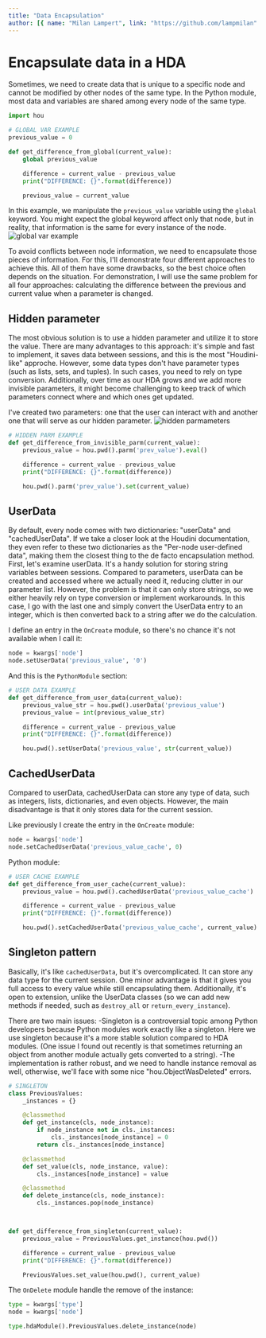 ```yaml
---
title: "Data Encapsulation"
author: [{ name: "Milan Lampert", link: "https://github.com/lampmilan" }]
---
```


# Encapsulate data in a HDA

Sometimes, we need to create data that is unique to a specific node and cannot be modified by other nodes of the same type.
In the Python module, most data and variables are shared among every node of the same type.

```python
import hou

# GLOBAL VAR EXAMPLE
previous_value = 0

def get_difference_from_global(current_value):
    global previous_value

    difference = current_value - previous_value
    print("DIFFERENCE: {}".format(difference))

    previous_value = current_value
```

In this example, we manipulate the `previous_value` variable using the `global` keyword. You might expect the global keyword affect only that node, but in reality, that information is the same for every instance of the node.
![global var example](img/DataEncapsulation/1.gif)

To avoid conflicts between node information, we need to encapsulate those pieces of information. For this, I'll demonstrate four different approaches to achieve this. All of them have some drawbacks, so the best choice often depends on the situation.
For demonstration, I will use the same problem for all four approaches: calculating the difference between the previous and current value when a parameter is changed.

## Hidden parameter

The most obvious solution is to use a hidden parameter and utilize it to store the value. There are many advantages to this approach: it's simple and fast to implement, it saves data between sessions, and this is the most "Houdini-like" approche. However, some data types don't have parameter types (such as lists, sets, and tuples). In such cases, you need to rely on type conversion. Additionally, over time as our HDA grows and we add more invisible parameters, it might become challenging to keep track of which parameters connect where and which ones get updated.

I've created two parameters: one that the user can interact with and another one that will serve as our hidden parameter.
![hidden parmameters](img/DataEncapsulation/2.png)

```python
# HIDDEN PARM EXAMPLE
def get_difference_from_invisible_parm(current_value):
    previous_value = hou.pwd().parm('prev_value').eval()

    difference = current_value - previous_value
    print("DIFFERENCE: {}".format(difference))

    hou.pwd().parm('prev_value').set(current_value)
```

## UserData

By default, every node comes with two dictionaries: "userData" and "cachedUserData". If we take a closer look at the Houdini documentation, they even refer to these two dictionaries as the "Per-node user-defined data", making them the closest thing to the de facto encapsulation method. First, let's examine userData. It's a handy solution for storing string variables between sessions. Compared to parameters, userData can be created and accessed where we actually need it, reducing clutter in our parameter list. However, the problem is that it can only store strings, so we either heavily rely on type conversion or implement workarounds. In this case, I go with the last one and simply convert the UserData entry to an integer, which is then converted back to a string after we do the calculation.

I define an entry in the `OnCreate` module, so there's no chance it's not available when I call it:

```python
node = kwargs['node']
node.setUserData('previous_value', '0')
```

And this is the `PythonModule` section:

```python
# USER DATA EXAMPLE
def get_difference_from_user_data(current_value):
    previous_value_str = hou.pwd().userData('previous_value')
    previous_value = int(previous_value_str)

    difference = current_value - previous_value
    print("DIFFERENCE: {}".format(difference))

    hou.pwd().setUserData('previous_value', str(current_value))
```

## CachedUserData

Compared to userData, cachedUserData can store any type of data, such as integers, lists, dictionaries, and even objects. However, the main disadvantage is that it only stores data for the current session.

Like previously I create the entry in the `OnCreate` module:

```python
node = kwargs['node']
node.setCachedUserData('previous_value_cache', 0)
```

Python module:

```python
# USER CACHE EXAMPLE
def get_difference_from_user_cache(current_value):
    previous_value = hou.pwd().cachedUserData('previous_value_cache')

    difference = current_value - previous_value
    print("DIFFERENCE: {}".format(difference))

    hou.pwd().setCachedUserData('previous_value_cache', current_value)
```

## Singleton pattern

Basically, it's like `cachedUserData`, but it's overcomplicated. It can store any data type for the current session. One minor advantage is that it gives you full access to every value while still encapsulating them. Additionally, it's open to extension, unlike the UserData classes (so we can add new methods if needed, such as `destroy_all` or `return_every_instance`).

There are two main issues:
-Singleton is a controversial topic among Python developers because Python modules work exactly like a singleton. Here we use singleton because it's a more stable solution compared to HDA modules. (One issue I found out recently is that sometimes returning an object from another module actually gets converted to a string).
-The implementation is rather robust, and we need to handle instance removal as well, otherwise, we'll face with some nice "hou.ObjectWasDeleted" errors.

```python
# SINGLETON
class PreviousValues:
    _instances = {}

    @classmethod
    def get_instance(cls, node_instance):
        if node_instance not in cls._instances:
            cls._instances[node_instance] = 0
        return cls._instances[node_instance]

    @classmethod
    def set_value(cls, node_instance, value):
        cls._instances[node_instance] = value

    @classmethod
    def delete_instance(cls, node_instance):
        cls._instances.pop(node_instance)



def get_difference_from_singleton(current_value):
    previous_value = PreviousValues.get_instance(hou.pwd())

    difference = current_value - previous_value
    print("DIFFERENCE: {}".format(difference))

    PreviousValues.set_value(hou.pwd(), current_value)
```

The `OnDelete` module handle the remove of the instance:

```python
type = kwargs['type']
node = kwargs['node']

type.hdaModule().PreviousValues.delete_instance(node)
```
